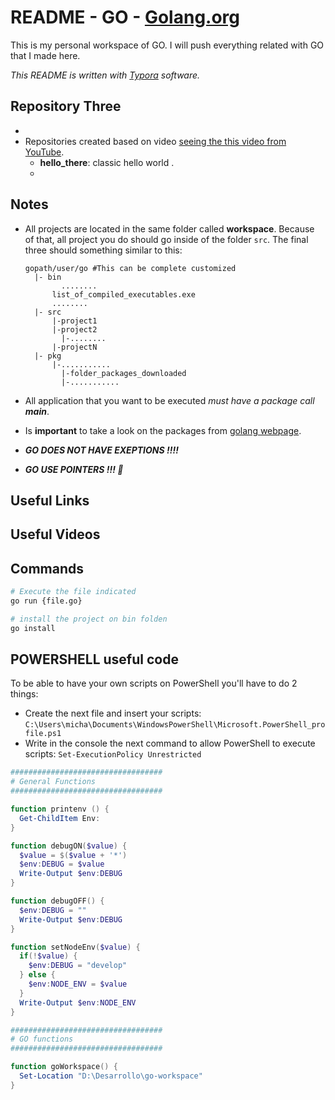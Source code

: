 # README - GO - [Golang.org](GO_Official)

This is my personal workspace of GO. I will push everything related with GO that I made here.

*This README is written with [Typora][] software.*

## Repository Three

* 
* Repositories created based on video [seeing the this video from YouTube][YTB_01].
  * **hello_there**: classic hello world .
  * 

## Notes

* All projects are located in the same folder called **workspace**. Because of that, all project you do should go inside of the folder `src`.  The final three should something similar to this:

  ```paths
  gopath/user/go #This can be complete customized
  	|- bin
          ........
  		list_of_compiled_executables.exe
  		........
  	|- src
  		|-project1
  		|-project2
          |-........
  		|-projectN
  	|- pkg
  		|-...........
          |-folder_packages_downloaded
          |-...........
  ```

* All application that you want to be executed *must have a package call* ***main***.

* Is **important** to take a look on the packages from [golang webpage][GO_pkg].

* ***GO DOES NOT HAVE EXEPTIONS !!!!***

* ***GO USE POINTERS !!! :blue_heart:***

## Useful Links

[Typora]: https://typora.io/ "Typora official Webpage"
[GO_pkg]: https://golang.org/pkg/ "Useful links with a lot of libraries."
[GO_Official]: https://golang.org/ "Official site of the language."

## Useful Videos

[YTB_01]: https://www.youtube.com/watch?v=C8LgvuEBraI "Learn Go in 12 Minutes"

## Commands

```bash
# Execute the file indicated
go run {file.go}

# install the project on bin folden
go install 
```

## POWERSHELL useful code

To be able to have your own scripts on PowerShell you'll have to do 2 things:

* Create the next file and insert your scripts: `C:\Users\micha\Documents\WindowsPowerShell\Microsoft.PowerShell_profile.ps1`
* Write in the console the next command to allow PowerShell to execute scripts:
   `Set-ExecutionPolicy Unrestricted`

```powershell
##################################
# General Functions
##################################

function printenv () {
  Get-ChildItem Env:
}

function debugON($value) {
  $value = $($value + '*')
  $env:DEBUG = $value
  Write-Output $env:DEBUG
}

function debugOFF() {
  $env:DEBUG = ""
  Write-Output $env:DEBUG
}

function setNodeEnv($value) {
  if(!$value) {
    $env:DEBUG = "develop"
  } else {
    $env:NODE_ENV = $value
  }
  Write-Output $env:NODE_ENV
}

##################################
# GO functions
##################################

function goWorkspace() {
  Set-Location "D:\Desarrollo\go-workspace"
}
```

